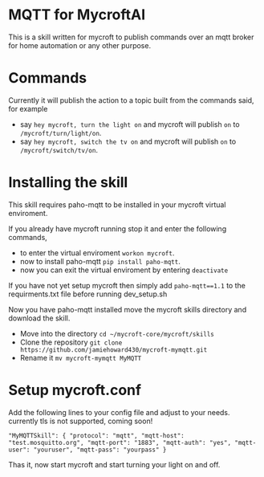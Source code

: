 # MQTT for MycroftAI

This is a skill written for mycroft to publish commands over an mqtt broker for home automation or any other purpose.

# Commands

Currently it will publish the action to a topic built from the commands said, for example
- say `hey mycroft, turn the light on` and mycroft will publish `on` to `/mycroft/turn/light/on`.
- say `hey mycroft, switch the tv on` and mycroft will publish `on` to `/mycroft/switch/tv/on`.

# Installing the skill

This skill requires paho-mqtt to be installed in your mycroft virtual enviroment.

If you already have mycroft running stop it and enter the following commands,
- to enter the virtual enviroment `workon mycroft`.
- now to install paho-mqtt `pip install paho-mqtt`.
- now you can exit the virtual enviroment by entering `deactivate`

If you have not yet setup mycroft then simply add `paho-mqtt==1.1` to the requirments.txt file before running dev_setup.sh

Now you have paho-mqtt installed move the mycroft skills directory and download the skill.
- Move into the directory `cd ~/mycroft-core/mycroft/skills`
- Clone the repository `git clone https://github.com/jamiehoward430/mycroft-mymqtt.git`
- Rename it `mv mycroft-mymqtt MyMQTT`

# Setup mycroft.conf
Add the following lines to your config file and adjust to your needs. currently tls is not supported, coming soon!

  `"MyMQTTSkill": {
    "protocol": "mqtt",
    "mqtt-host": "test.mosquitto.org",
    "mqtt-port": "1883",
    "mqtt-auth": "yes",
    "mqtt-user": "youruser",
    "mqtt-pass": "yourpass"
  }`


Thas it, now start mycroft and start turning your light on and off.
